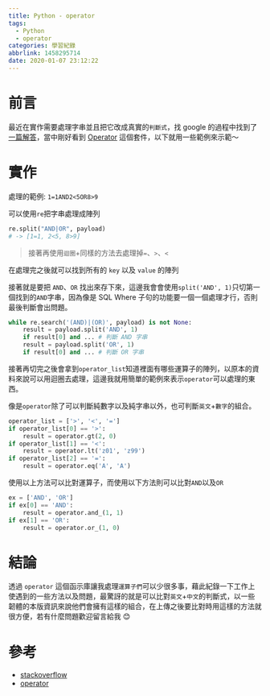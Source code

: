 ```yaml
---
title: Python - operator
tags:
  - Python
  - operator
categories: 學習紀錄
abbrlink: 1458295714
date: 2020-01-07 23:12:22
---
```


# 前言

最近在實作需要處理字串並且把它改成真實的`判斷式`，找 google 的過程中找到了[一篇解答](https://stackoverflow.com/questions/1740726/turn-string-into-operator)，當中剛好看到 [Operator](https://docs.python.org/3/library/operator.html) 這個套件，以下就用一些範例來示範～

# 實作

處理的範例: `1=1AND2<5OR8>9`

可以使用`re`把字串處理成陣列

```python
re.split("AND|OR", payload)
# -> [1=1, 2<5, 8>9]
```

> 接著再使用`迴圈`+同樣的方法去處理掉`=`、`>`、`<`

在處理完之後就可以找到所有的 `key` 以及 `value` 的陣列

接著就是要把 `AND`、`OR` 找出來存下來，這邊我會會使用`split('AND', 1)`只切第一個找到的`AND`字串，因為像是 SQL Where 子句的功能要一個一個處理才行，否則最後判斷會出問題。

```python
while re.search('(AND)|(OR)', payload) is not None:
    result = payload.split('AND', 1)
    if result[0] and ... # 判斷 AND 字串
    result = payload.split('OR', 1)
    if result[0] and ... # 判斷 OR 字串
```

接著再切完之後會拿到`operator_list`知道裡面有哪些運算子的陣列，以原本的資料來說可以用迴圈去處理，這邊我就用簡單的範例來表示`operator`可以處理的東西。

像是`operator`除了可以判斷純數字以及純字串以外，也可判斷`英文`+`數字`的組合。

```python
operator_list = ['>', '<', '=']
if operator_list[0] == '>':
    result = operator.gt(2, 0)
if operator_list[1] == '<':
    result = operator.lt('z01', 'z99')
if operator_list[2] == '=':
    result = operator.eq('A', 'A')
```

使用以上方法可以比對運算子，而使用以下方法則可以比對`AND`以及`OR`

```python
ex = ['AND', 'OR']
if ex[0] == 'AND':
    result = operator.and_(1, 1)
if ex[1] == 'OR':
    result = operator.or_(1, 0)
```

# 結論

透過 `operator` 這個函示庫讓我處理`運算子們`可以少很多事，藉此紀錄一下工作上使遇到的一些方法以及問題，最驚訝的就是可以比對`英文`+`中文`的判斷式，以一些韌體的本版資訊來說他們會擁有這樣的組合，在上傳之後要比對時用這樣的方法就很方便，若有什麼問題歡迎留言給我 😊

# 參考

- [stackoverflow](https://stackoverflow.com/questions/1740726/turn-string-into-operator)
- [operator](https://docs.python.org/3/library/operator.html)
